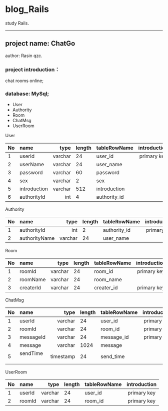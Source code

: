 # blog_Rails
study Rails.
***
## project name: ChatGo
  author: Rasin qzc.
### project introduction：
  chat rooms online;
  
### database: MySql;
  - User  
  - Authority
  - Room
  - ChatMsg
  - UserRoom

User

| No  | name |  type |  length  | tableRowName  | introduction  |
| :--  | :--------- |  ----:  | :--  | :--------  | :-----------------------------: |
| 1    | userId      |  varchar| 24   | user_id     | primary key                     |
| 2    | userName    |  varchar| 24   | user_name   |                                 |
| 3    | password    |  varchar| 60   | password    |                                 |
| 4    | sex         |  varchar| 2    | sex         |                                 |
| 5    | introduction|  varchar| 512  | introduction|                                 |
| 6    | authorityId  |  int| 4   | authority_id|                                 |

Authority

| No  | name |  type |  length  | tableRowName  | introduction  |
| :--  | :--------- |  ----:  | :--  | :--------  | :-----------------------------:   |
| 1    | authorityId      |  int | 2   | authority_id     | primary key               |
| 2    | authorityName    |  varchar| 24   | user_name   |                            |

Room

| No  | name |  type |  length  | tableRowName  | introduction  |
| :--  | :--------- |  ----:  | :--  | :--------  | :-----------------------------: |
| 1    | roomId      |  varchar| 24   | room_id     | primary key                     |
| 2    | roomName    |  varchar| 24   | room_name   |                                 |
| 3    | createrId      |  varchar| 24   | creater_id     | primary key                     |

ChatMsg

| No  | name |  type |  length  | tableRowName  | introduction  |
| :--  | :--------- |  ----:  | :--  | :--------  | :-----------------------------: |
| 1    | userId      |  varchar| 24   | user_id     | primary key                     |
| 2    | roomId    |  varchar| 24   | room_id   | primary key                         |
| 3    | messageId    |  varchar| 24   | message_id    | primary key                  |
| 4    | message    |  varchar| 1024   | message    |                                 |
| 5    | sendTime    |  timestamp| 24   | send_time    |                              |

UserRoom

| No  | name |  type |  length  | tableRowName  | introduction  |
| :--  | :--------- |  ----:  | :--  | :--------  | :-----------------------------:   |
| 1    | userId      |  varchar| 24   | user_id     | primary key                     |
| 2    | roomId      |  varchar| 24   | room_id     | primary key                     |
